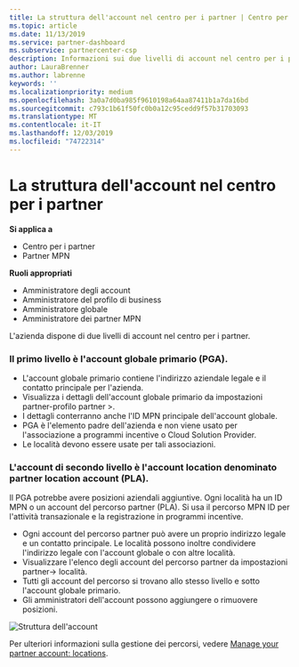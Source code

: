 ```yaml
---
title: La struttura dell'account nel centro per i partner | Centro per i partner
ms.topic: article
ms.date: 11/13/2019
ms.service: partner-dashboard
ms.subservice: partnercenter-csp
description: Informazioni sui due livelli di account nel centro per i partner, l'account globale primario (PGA) e l'account del partner location (PLA).
author: LauraBrenner
ms.author: labrenne
keywords: ''
ms.localizationpriority: medium
ms.openlocfilehash: 3a0a7d0ba985f9610198a64aa87411b1a7da16bd
ms.sourcegitcommit: c793c1b61f50fc0b0a12c95cedd9f57b31703093
ms.translationtype: MT
ms.contentlocale: it-IT
ms.lasthandoff: 12/03/2019
ms.locfileid: "74722314"
---
```

# <a name="the-account-structure-in-partner-center"></a>La struttura dell'account nel centro per i partner

**Si applica a**

- Centro per i partner
- Partner MPN

**Ruoli appropriati**

- Amministratore degli account
- Amministratore del profilo di business
- Amministratore globale
- Amministratore dei partner MPN

L'azienda dispone di due livelli di account nel centro per i partner.

### <a name="the-top-level-is-the-primary-global-account-pga"></a>Il primo livello è l'account globale primario (PGA).

- L'account globale primario contiene l'indirizzo aziendale legale e il contatto principale per l'azienda. 
- Visualizza i dettagli dell'account globale primario da impostazioni partner-profilo partner >.
- I dettagli conterranno anche l'ID MPN principale dell'account globale. 
- PGA è l'elemento padre dell'azienda e non viene usato per l'associazione a programmi incentive o Cloud Solution Provider. 
- Le località devono essere usate per tali associazioni.

### <a name="the-second-level-account-is-the-location-account-called-partner-location-account-pla"></a>L'account di secondo livello è l'account location denominato partner location account (PLA).

Il PGA potrebbe avere posizioni aziendali aggiuntive. Ogni località ha un ID MPN o un account del percorso partner (PLA). Si usa il percorso MPN ID per l'attività transazionale e la registrazione in programmi incentive.

- Ogni account del percorso partner può avere un proprio indirizzo legale e un contatto principale. Le località possono inoltre condividere l'indirizzo legale con l'account globale o con altre località.
- Visualizzare l'elenco degli account del percorso partner da impostazioni partner-> località.
- Tutti gli account del percorso si trovano allo stesso livello e sotto l'account globale primario.
- Gli amministratori dell'account possono aggiungere o rimuovere posizioni.

![Struttura dell'account](images/accountstructure.png)

Per ulteriori informazioni sulla gestione dei percorsi, vedere [Manage your partner account: locations](manage-locations.md). 




















